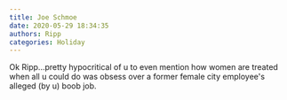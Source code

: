 ```yaml
---
title: Joe Schmoe
date: 2020-05-29 18:34:35
authors: Ripp
categories: Holiday
---
```


 Ok Ripp...pretty hypocritical of u to even mention how women are treated when all u could do was obsess over a former female city employee's alleged (by u) boob job.